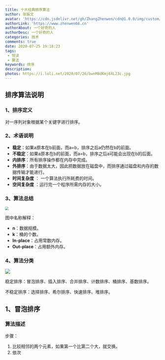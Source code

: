 ```yaml
---
title: 十大经典排序算法
author: 张振文
avatar: 'https://cdn.jsdelivr.net/gh/ZhangZhenwen/cdn@1.0.0/img/custom/avatar.jpg'
authorLink: 'https://www.zhenwen66.cn'
authorAbout: 一个好奇的人
authorDesc: 一个好奇的人
categories: 技术
comments: true
date: 2020-07-25 19:18:23
tags:
 - 悦读
 - 算法
keywords: 排序
description:
photos: https://i.loli.net/2020/07/26/bwnM8dKmj6XL23c.jpg
---
```


## 排序算法说明

### 1、排序定义

对一序列对象根据某个关键字进行排序。

### 2、术语说明

- **稳定**：如果a原本在b前面，而a=b，排序之后a仍然在b的前面。
- **不稳定**：如果a原本在b的前面，而a=b，排序之后a可能会出现在b的后面。
- **内排序**：所有排序操作都在内存中完成。
- **外排序**：由于数据太大，因此把数据放在磁盘中，而排序通过磁盘和内存的数据传输才能进行。
- **时间复杂度** ： 一个算法执行所耗费的时间。
- **空间复杂度** ：运行完一个程序所需内存的大小。

### 3、算法总结

<img src="https://i.loli.net/2020/07/25/o3Sm2UkZ1OD8M6T.png" style="zoom:67%;" />

图中名称解释：

- **n**：数据规模。
- **k**：桶的个数。
- **In-place**：占用常数内存。
- **Out-place**：占用额外内存。

### 4、算法分类

![](https://i.loli.net/2020/07/25/wz7xTioQ4pkgcYX.png)

稳定排序：冒泡排序、插入排序、合并排序、计数排序、桶排序、基数排序。

不稳定排序：选择排序、希尔排序、快速排序、堆排序。



## 1、冒泡排序

### 算法描述

步骤：

1. 比较相邻的两个元素，如果第一个比第二个大，就交换。
2. 依次







